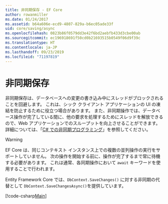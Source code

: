 ```yaml
---
title: 非同期保存 - EF Core
author: rowanmiller
ms.date: 01/24/2017
ms.assetid: b64a606e-ecd9-4807-829a-b6ec05ade33f
uid: core/saving/async
ms.openlocfilehash: 0823b86f0579dd3e42f6bd2aebfb433d3cbe00ab
ms.sourcegitcommit: ec196918691f50cd0b21693515b0549f06d9f39c
ms.translationtype: HT
ms.contentlocale: ja-JP
ms.lasthandoff: 09/23/2019
ms.locfileid: "71197819"
---
```

# <a name="asynchronous-saving"></a>非同期保存

非同期保存は、データベースへの変更の書き込み中にスレッドがブロックされることを回避します。 これは、シック クライアント アプリケーションの UI の凍結を防止するために役立つ場合があります。 また、非同期操作では、データベース操作が完了している間に、他の要求を処理するためにスレッドを解放できるので、Web アプリケーションでのスループットを向上させることができます。 詳細については、「[C# での非同期プログラミング](https://docs.microsoft.com/dotnet/csharp/async)」を参照してください。

> [!WARNING]  
> EF Core は、同じコンテキスト インスタンス上での複数の並列操作の実行をサポートしていません。 次の操作を開始する前に、操作が完了するまで常に待機する必要があります。 これは通常、各同期操作において `await` キーワードを使用することで行われます。

Entity Framework Core では、`DbContext.SaveChanges()` に対する非同期の代替として `DbContext.SaveChangesAsync()`を提供しています。

[!code-csharp[Main](../../../samples/core/Saving/Async/Sample.cs#Sample)]
